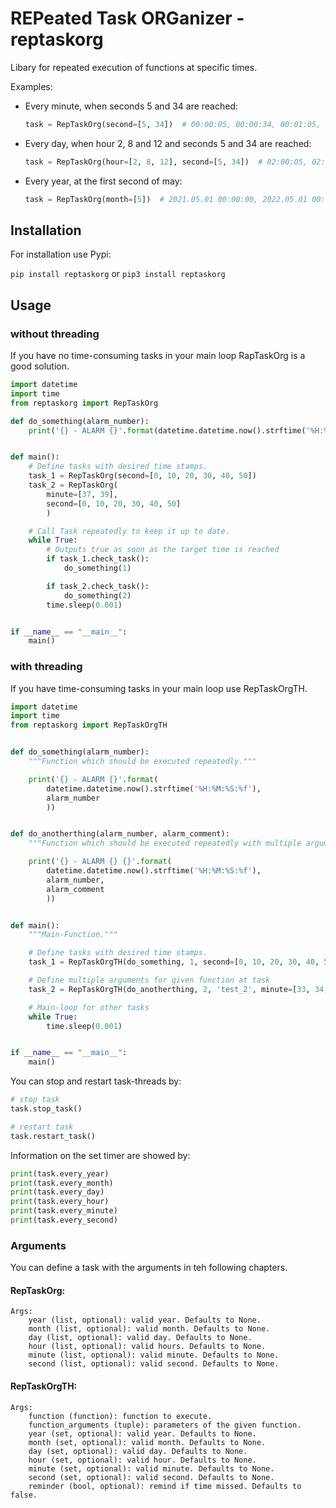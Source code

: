 # REPeated Task ORGanizer - reptaskorg

Libary for repeated execution of functions at specific times.

Examples:

- Every minute, when seconds 5 and 34 are reached:

    ```python
    task = RepTaskOrg(second=[5, 34])  # 00:00:05, 00:00:34, 00:01:05, ...

    ```

- Every day, when hour 2, 8 and 12 and seconds 5 and 34 are reached:

    ```python
    task = RepTaskOrg(hour=[2, 8, 12], second=[5, 34])  # 02:00:05, 02:00:31, 08:00:05, ...
    ```

- Every year, at the first second of may:

    ```python
    task = RepTaskOrg(month=[5])  # 2021.05.01 00:00:00, 2022.05.01 00:00:00, ...
    ```

## Installation

For installation use Pypi:

`pip install reptaskorg` or `pip3 install reptaskorg`

## Usage

### without threading

If you have no time-consuming tasks in your main loop RapTaskOrg is a good solution.

```python
import datetime
import time
from reptaskorg import RepTaskOrg

def do_something(alarm_number):
    print('{} - ALARM {}'.format(datetime.datetime.now().strftime('%H:%M:%S:%f'), alarm_number))


def main():
    # Define tasks with desired time stamps.
    task_1 = RepTaskOrg(second=[0, 10, 20, 30, 40, 50])
    task_2 = RepTaskOrg(
        minute=[37, 39],
        second=[0, 10, 20, 30, 40, 50]
        )

    # Call Task repeatedly to keep it up to date. 
    while True:
        # Outputs true as soon as the target time is reached
        if task_1.check_task():
            do_something(1)

        if task_2.check_task():
            do_something(2)
        time.sleep(0.001)


if __name__ == "__main__":
    main()

```

### with threading

If you have time-consuming tasks in your main loop use RepTaskOrgTH.

```python
import datetime
import time
from reptaskorg import RepTaskOrgTH


def do_something(alarm_number):
    """Function which should be executed repeatedly."""

    print('{} - ALARM {}'.format(
        datetime.datetime.now().strftime('%H:%M:%S:%f'),
        alarm_number
        ))


def do_anotherthing(alarm_number, alarm_comment):
    """Function which should be executed repeatedly with multiple arguments."""

    print('{} - ALARM {} {}'.format(
        datetime.datetime.now().strftime('%H:%M:%S:%f'),
        alarm_number,
        alarm_comment
        ))


def main():
    """Main-Function."""

    # Define tasks with desired time stamps.
    task_1 = RepTaskOrgTH(do_something, 1, second=[0, 10, 20, 30, 40, 50])

    # Define multiple arguments for given function at task
    task_2 = RepTaskOrgTH(do_anotherthing, 2, 'test_2', minute=[33, 34, 36], second=[0, 10, 20, 30, 40, 50])

    # Main-loop for other tasks
    while True:
        time.sleep(0.001)


if __name__ == "__main__":
    main()

```

You can stop and restart task-threads by:

```python
# stop task
task.stop_task()

# restart task
task.restart_task()
```

Information on the set timer are showed by:
```python
print(task.every_year)
print(task.every_month)
print(task.every_day)
print(task.every_hour)
print(task.every_minute)
print(task.every_second)
```

### Arguments
You can define a task with the arguments in teh following chapters.

#### RepTaskOrg:
```
Args:
    year (list, optional): valid year. Defaults to None.
    month (list, optional): valid month. Defaults to None.
    day (list, optional): valid day. Defaults to None.
    hour (list, optional): valid hours. Defaults to None.
    minute (list, optional): valid minute. Defaults to None.
    second (list, optional): valid second. Defaults to None.
```

#### RepTaskOrgTH:
```
Args:
    function (function): function to execute.
    function_arguments (tuple): parameters of the given function.
    year (set, optional): valid year. Defaults to None.
    month (set, optional): valid month. Defaults to None.
    day (set, optional): valid day. Defaults to None.
    hour (set, optional): valid hour. Defaults to None.
    minute (set, optional): valid minute. Defaults to None.
    second (set, optional): valid second. Defaults to None.
    reminder (bool, optional): remind if time missed. Defaults to false.
```
